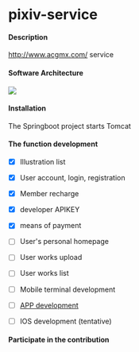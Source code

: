 # pixiv-service

#### Description
http://www.acgmx.com/  service

#### Software Architecture
![](https://s1.ax1x.com/2020/07/19/UfSPJO.png)

#### Installation
The Springboot project starts Tomcat

#### The function development
- [x] Illustration list

- [x] User account, login, registration

- [x] Member recharge

- [x] developer APIKEY

- [x] means of payment

- [ ] User's personal homepage

- [ ] User works upload

- [ ] User works list

- [ ] Mobile terminal development

- [ ] [APP development](https://github.com/Nekoer/acggov-App)

- [ ] IOS development (tentative)



#### Participate in the contribution
